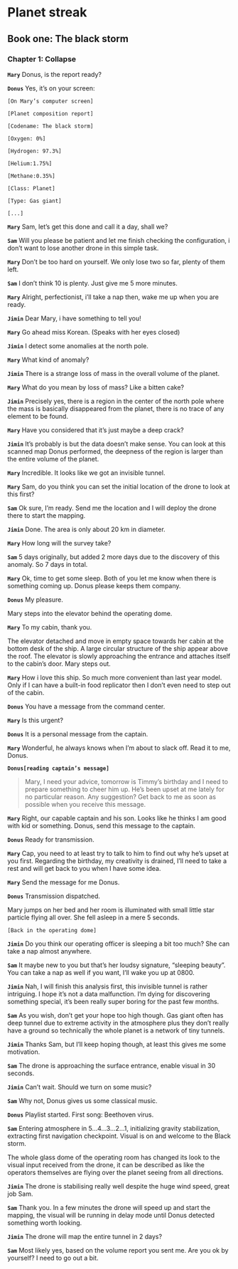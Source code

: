 # Planet streak
## Book one: The black storm
### Chapter 1: Collapse

**`Mary`** Donus, is the report ready?

**`Donus`** Yes, it’s on your screen:  

```
[On Mary’s computer screen]

[Planet composition report]

[Codename: The black storm]

[Oxygen: 0%]

[Hydrogen: 97.3%]

[Helium:1.75%]

[Methane:0.35%]

[Class: Planet]

[Type: Gas giant]

[...]
```

**`Mary`** Sam, let’s get this done and call it a day, shall we?

**`Sam`** Will you please be patient and let me finish checking the configuration, i don’t want to lose another drone in this simple task.

**`Mary`** Don’t be too hard on yourself. We only lose two so far, plenty of them left.

**`Sam`** I don’t think 10 is plenty. Just give me 5 more minutes.

**`Mary`** Alright, perfectionist, i’ll take a nap then, wake me up when you are ready.

**`Jimin`** Dear Mary, i have something to tell you!  

**`Mary`** Go ahead miss Korean. (Speaks with her eyes closed)

**`Jimin`** I detect some anomalies at the north pole.

**`Mary`** What kind of anomaly?

**`Jimin`** There is a strange loss of mass in the overall volume of the planet.

**`Mary`** What do you mean by loss of mass? Like a bitten cake?

**`Jimin`** Precisely yes, there is a region in the center of the north pole where the mass is basically disappeared from the planet, there is no trace of any element to be found.

**`Mary`** Have you considered that it’s just maybe a deep crack?

**`Jimin`** It’s probably is but the data doesn’t make sense. You can look at this scanned map Donus performed, the deepness of the region is larger than the entire volume of the planet.

**`Mary`** Incredible. It looks like we got an invisible tunnel.

**`Mary`** Sam, do you think you can set the initial location of the drone to look at this first?

**`Sam`** Ok sure, I’m ready. Send me the location and I will deploy the drone there to start the mapping.

**`Jimin`** Done. The area is only about 20 km in diameter.

**`Mary`** How long will the survey take?

**`Sam`** 5 days originally, but added 2 more days due to the discovery of this anomaly. So 7 days in total.

**`Mary`** Ok, time to get some sleep. Both of you let me know when there is something coming up. Donus please keeps them company.

**`Donus`** My pleasure.

Mary steps into the elevator behind the operating dome.

**`Mary`** To my cabin, thank you.

The elevator detached and move in empty space towards her cabin at the bottom desk of the ship. A large circular structure of the ship appear above the roof. The elevator is slowly approaching the entrance and attaches itself to the cabin’s door. Mary steps out.

**`Mary`** How i love this ship. So much more convenient than last year model. Only if I can have a built-in food replicator then I don’t even need to step out of the cabin.

**`Donus`** You have a message from the command center.

**`Mary`** Is this urgent?

**`Donus`** It is a personal message from the captain.

**`Mary`** Wonderful, he always knows when I’m about to slack off. Read it to me, Donus.

**`Donus[reading captain’s message]`** 

> Mary, I need your advice, tomorrow is Timmy’s birthday and I need to
> prepare something to cheer him up. He’s been upset at me lately for no
> particular reason. Any suggestion? Get back to me as soon as possible
> when you receive this message.

**`Mary`** Right, our capable captain and his son. Looks like he thinks I am good with kid or something. Donus, send this message to the captain.

**`Donus`** Ready for transmission.

**`Mary`** Cap, you need to at least try to talk to him to find out why he’s upset at you first. Regarding the birthday, my creativity is drained, I’ll need to take a rest and will get back to you when I have some idea.

**`Mary`** Send the message for me Donus.

**`Donus`** Transmission dispatched.

Mary jumps on her bed and her room is illuminated with small little star particle flying all over. She fell asleep in a mere 5 seconds.

    [Back in the operating dome]

**`Jimin`** Do you think our operating officer is sleeping a bit too much? She can take a nap almost anywhere.

**`Sam`** It maybe new to you but that’s her loudsy signature, “sleeping beauty”. You can take a nap as well if you want, I’ll wake you up at 0800.

**`Jimin`** Nah, I will finish this analysis first, this invisible tunnel is rather intriguing. I hope it’s not a data malfunction. I’m dying for discovering something special, it’s been really super boring for the past few months.

**`Sam`** As you wish, don’t get your hope too high though. Gas giant often has deep tunnel due to extreme activity in the atmosphere plus they don’t really have a ground so technically the whole planet is a network of tiny tunnels.

**`Jimin`** Thanks Sam, but I’ll keep hoping though, at least this gives me some motivation.

**`Sam`** The drone is approaching the surface entrance, enable visual in 30 seconds.

**`Jimin`** Can’t wait. Should we turn on some music?

**`Sam`** Why not, Donus gives us some classical music.

**`Donus`** Playlist started. First song: Beethoven virus.

**`Sam`** Entering atmosphere in 5...4...3...2...1, initializing gravity stabilization, extracting first navigation checkpoint. Visual is on and welcome to the Black storm.

The whole glass dome of the operating room has changed its look to the visual input received from the drone, it can be described as like the operators themselves are flying over the planet seeing from all directions.

**`Jimin`** The drone is stabilising really well despite the huge wind speed, great job Sam.

**`Sam`** Thank you. In a few minutes the drone will speed up and start the mapping, the visual will be running in delay mode until Donus detected something worth looking.

**`Jimin`** The drone will map the entire tunnel in 2 days?

**`Sam`** Most likely yes, based on the volume report you sent me. Are you ok by yourself? I need to go out a bit.